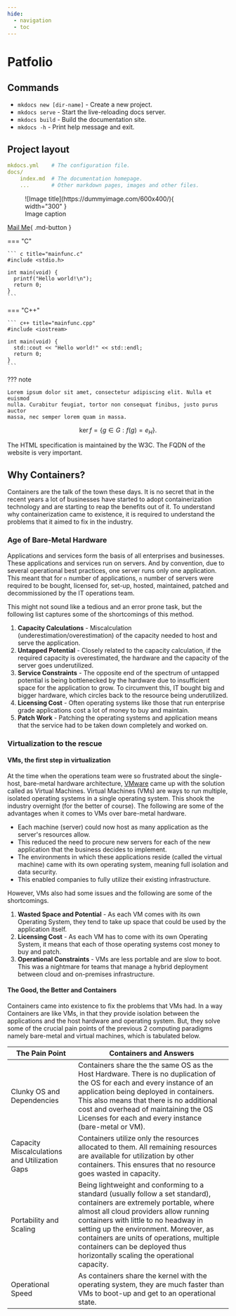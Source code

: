 ```yaml
---
hide:
  - navigation
  - toc
---
```

# Patfolio

## Commands

* `mkdocs new [dir-name]` - Create a new project.
* `mkdocs serve` - Start the live-reloading docs server.
* `mkdocs build` - Build the documentation site.
* `mkdocs -h` - Print help message and exit.

## Project layout

```yml title="mkdocs.yml" 
mkdocs.yml    # The configuration file.
docs/
    index.md  # The documentation homepage.
    ...       # Other markdown pages, images and other files.
```
<figure markdown>
  ![Image title](https://dummyimage.com/600x400/){ width="300" }
  <figcaption>Image caption</figcaption>
</figure>

[Mail Me](mailto:patrickambrosericky@gmail.com){ .md-button }



=== "C"

    ``` c title="mainfunc.c"
    #include <stdio.h>

    int main(void) {
      printf("Hello world!\n");
      return 0;
    }
    ```

=== "C++"

    ``` c++ title="mainfunc.cpp"
    #include <iostream>

    int main(void) {
      std::cout << "Hello world!" << std::endl;
      return 0;
    }
    ```

??? note

    Lorem ipsum dolor sit amet, consectetur adipiscing elit. Nulla et euismod
    nulla. Curabitur feugiat, tortor non consequat finibus, justo purus auctor
    massa, nec semper lorem quam in massa.


$$
\operatorname{ker} f=\{g\in G:f(g)=e_{H}\}{\mbox{.}}
$$

The HTML specification is maintained by the W3C. The FQDN of the website is very important.



## Why Containers?
Containers are the talk of the town these days. It is no secret that in the recent years a lot of businesses have started to adopt containerization technology and are starting to reap the benefits out of it. To understand why containerization came to existence, it is required to understand the problems that it aimed to fix in the industry.

### Age of Bare-Metal Hardware
Applications and services form the basis of all enterprises and businesses. These applications and services run on servers. And by convention, due to several operational best practices, one server runs only one application. This meant that for `n` number of applications, `n` number of servers were required to be bought, licensed for, set-up, hosted, maintained, patched and decommissioned by the IT operations team.

This might not sound like a tedious and an error prone task, but the following list captures some of the shortcomings of this method.
1. **Capacity Calculations** - Miscalculation (underestimation/overestimation) of the capacity needed to host and serve the application.
2. **Untapped Potential** - Closely related to the capacity calculation, if the required capacity is overestimated, the hardware and the capacity of the server goes underutilized.
3. **Service Constraints** - The opposite end of the spectrum of untapped potential is being bottlenecked by the hardware due to insufficient space for the application to grow. To circumvent this, IT bought big and bigger hardware, which circles back to the resource being underutilized.
4. **Licensing Cost** - Often operating systems like those that run enterprise grade applications cost a lot of money to buy and maintain.
5. **Patch Work** - Patching the operating systems and application means that the service had to be taken down completely and worked on.

### Virtualization to the rescue

#### VMs, the first step in virtualization
At the time when the operations team were so frustrated about the single-host, bare-metal hardware architecture, [VMware](https://www.vmware.com/) came up with the solution called as Virtual Machines. Virtual Machines (VMs) are ways to run multiple, isolated operating systems in a single operating system. This shook the industry overnight (for the better of course). The following are some of the advantages when it comes to VMs over bare-metal hardware.
- Each machine (server) could now host as many application as the server's resources allow.
- This reduced the need to procure new servers for each of the new application that the business decides to implement.
- The environments in which these applications reside (called the virtual machine) came with its own operating system, meaning full isolation and data security.
- This enabled companies to fully utilize their existing infrastructure.

However, VMs also had some issues and the following are some of the shortcomings.

1. **Wasted Space and Potential** - As each VM comes with its own Operating System, they tend to take up space that could be used by the application itself.
2. **Licensing Cost** - As each VM has to come with its own Operating System, it means that each of those operating systems cost money to buy and patch.
3. **Operational Constraints** -  VMs are less portable and are slow to boot. This was a nightmare for teams that manage a hybrid deployment between cloud and on-premises infrastructure.

#### The Good, the Better and Containers
Containers came into existence to fix the problems that VMs had. In a way Containers are like VMs, in that they provide isolation between the applications and the host hardware and operating system. But, they solve some of the crucial pain points of the previous 2 computing paradigms namely bare-metal and virtual machines, which is tabulated below.

| The Pain Point                                | Containers and Answers                                                                                                                                                                                                                                                                                                                                                         |
| --------------------------------------------- | ------------------------------------------------------------------------------------------------------------------------------------------------------------------------------------------------------------------------------------------------------------------------------------------------------------------------------------------------------------------------------ |
| Clunky OS and Dependencies                    | Containers share the the same OS as the Host Hardware. There is no duplication of the OS for each and every instance of an application being deployed in containers. This also means that there is no additional cost and overhead of maintaining the OS Licenses for each and every instance (bare-metal or VM).                                                              |
| Capacity Miscalculations and Utilization Gaps | Containers utilize only the resources allocated to them. All remaining resources are available for utilization by other containers. This ensures that no resource goes wasted in capacity.                                                                                                                                                                                     |
| Portability and Scaling                       | Being lightweight and conforming to a standard (usually follow a set standard), containers are extremely portable, where almost all cloud providers allow running containers with little to no headway in setting up the environment. Moreover, as containers are units of operations, multiple containers can be deployed thus horizontally scaling the operational capacity. |
| Operational Speed                             | As containers share the kernel with the operating system, they are much faster than VMs to boot-up and get to an operational state.                                                                                                                                                                                                                                                                                                                                                                                |

